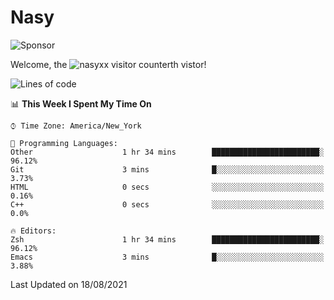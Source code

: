 # Nasy

<!--
<p align="center">
<img height="200" src="https://github-readme-stats.vercel.app/api?username=nasyxx&count_private=true&show_icons=true&theme=dracula&include_all_commits=true"/>
<img height="200" src="https://github-readme-stats.vercel.app/api/top-langs/?username=nasyxx&theme=dracula&hide=html,jupyter+notebook&count_private=true&show_icons=true"/>
</p>

  
----------------
-->

![Sponsor](https://img.shields.io/static/v1.svg?label=Sponsor&message=%E2%9D%A4&logo=GitHub&style=flat&color=pink)
 
Welcome, the ![nasyxx visitor counter](https://count.getloli.com/get/@nasyxx?theme=rule34)th vistor!
 
<!--START_SECTION:waka-->
![Lines of code](https://img.shields.io/badge/From%20Hello%20World%20I%27ve%20Written-5.4%20million%20lines%20of%20code-blue)

📊 **This Week I Spent My Time On** 

```text
⌚︎ Time Zone: America/New_York

💬 Programming Languages: 
Other                    1 hr 34 mins        ████████████████████████░   96.12% 
Git                      3 mins              █░░░░░░░░░░░░░░░░░░░░░░░░   3.73% 
HTML                     0 secs              ░░░░░░░░░░░░░░░░░░░░░░░░░   0.16% 
C++                      0 secs              ░░░░░░░░░░░░░░░░░░░░░░░░░   0.0%

🔥 Editors: 
Zsh                      1 hr 34 mins        ████████████████████████░   96.12% 
Emacs                    3 mins              █░░░░░░░░░░░░░░░░░░░░░░░░   3.88%

```


 Last Updated on 18/08/2021
<!--END_SECTION:waka-->

<!-- ![visitors](https://visitor-badge.laobi.icu/badge?page_id=nasyxx.nasyxx) -->
